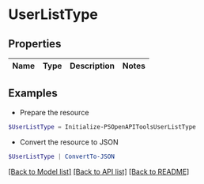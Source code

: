 # UserListType
## Properties

Name | Type | Description | Notes
------------ | ------------- | ------------- | -------------

## Examples

- Prepare the resource
```powershell
$UserListType = Initialize-PSOpenAPIToolsUserListType 
```

- Convert the resource to JSON
```powershell
$UserListType | ConvertTo-JSON
```

[[Back to Model list]](../README.md#documentation-for-models) [[Back to API list]](../README.md#documentation-for-api-endpoints) [[Back to README]](../README.md)

